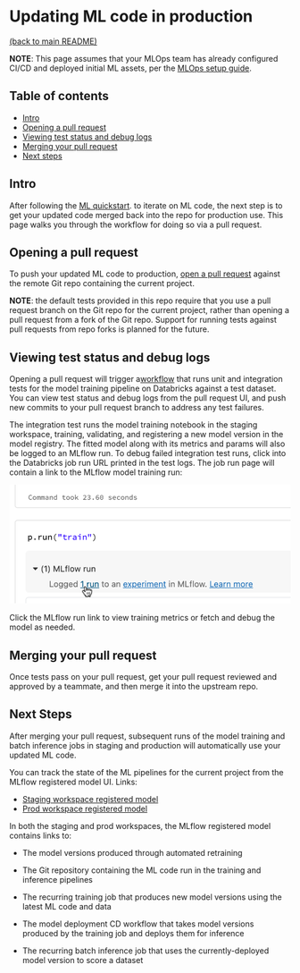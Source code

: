 # Updating ML code in production

[(back to main README)](../README.md)

**NOTE**: This page assumes that your MLOps team has already configured CI/CD and deployed initial
ML assets, per the [MLOps setup guide](mlops-setup.md).

## Table of contents
* [Intro](#intro)
* [Opening a pull request](#opening-a-pull-request)
* [Viewing test status and debug logs](#viewing-test-status-and-debug-logs)
* [Merging your pull request](#merging-your-pull-request)
* [Next steps](#next-steps)

## Intro
After following the
[ML quickstart](ml-developer-guide.md).
to iterate on ML code, the next step is to get
your updated code merged back into the repo for production use. This page walks you through the workflow
for doing so via a pull request.

## Opening a pull request

To push your updated ML code to production, [open a pull request](https://docs.github.com/en/pull-requests/collaborating-with-pull-requests/proposing-changes-to-your-work-with-pull-requests/creating-a-pull-request
) against the remote Git repo containing the current project.

**NOTE**: the default tests provided in this repo require that you use a pull
request branch on the Git repo for the current project, rather than opening a pull request from a fork
of the Git repo. Support for running tests against pull requests from repo forks
is planned for the future.

## Viewing test status and debug logs
Opening a pull request will trigger a[workflow](../.github/workflows/oi-stack-test-run-tests.yml) 
that runs unit and integration tests for the model training pipeline on Databricks against a test dataset.
You can view test status and debug logs from the pull request UI, and push new commits to your pull request branch
to address any test failures.

The integration test runs the model training notebook in the staging workspace, training, validating,
and registering a new model version in the model registry. The fitted model along with its metrics and params
will also be logged to an MLflow run. To debug failed integration test runs, click into the Databricks job run
URL printed in the test logs. The job run page will contain a link to the MLflow model training run:

![Link to MLFlow Run](images/MLFlowRunLink.png)

Click the MLflow run link to view training metrics or fetch and debug the model as needed.



## Merging your pull request
Once tests pass on your pull request, get your pull request reviewed and approved by a teammate,
and then merge it into the upstream repo.

## Next Steps
After merging your pull request, subsequent runs of the model training and batch inference
jobs in staging and production will automatically use your updated ML code.

You can track the state of the ML pipelines for the current project from the MLflow registered model UI. Links:
* [Staging workspace registered model](https://adb-xxxx.xx.azuredatabricks.net#mlflow/models/staging-oi-stack-test-model)
* [Prod workspace registered model](https://adb-xxxx.xx.azuredatabricks.net#mlflow/models/prod-oi-stack-test-model)

In both the staging and prod workspaces, the MLflow registered model contains links to:
* The model versions produced through automated retraining
* The Git repository containing the ML code run in the training and inference pipelines
 
* The recurring training job that produces new model versions using the latest ML code and data
* The model deployment CD workflow that takes model versions produced by the training job and deploys them for inference
* The recurring batch inference job that uses the currently-deployed model version to score a dataset
